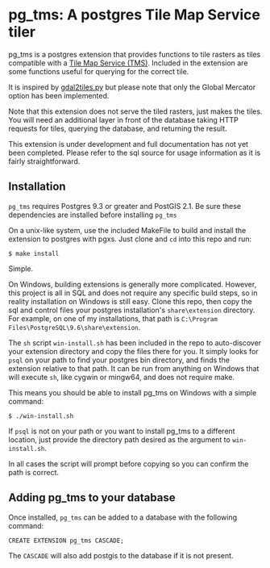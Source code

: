 pg_tms: A postgres Tile Map Service tiler
=========================================

pg_tms is a postgres extension that provides functions
to tile rasters as tiles compatible with a
[Tile Map Service (TMS)](https://wiki.osgeo.org/wiki/Tile_Map_Service_Specification).
Included in the extension are some functions useful
for querying for the correct tile.

It is inspired by [gdal2tiles.py](https://github.com/OSGeo/gdal/blob/master/gdal/swig/python/scripts/gdal2tiles.py)
but please note that only the Global Mercator option has been
implemented.

Note that this extension does not serve the tiled
rasters, just makes the tiles. You will need an additional
layer in front of the database taking HTTP requests for
tiles, querying the database, and returning the result.

This extension is under development and full documentation
has not yet been completed. Please refer to the sql source
for usage information as it is fairly straightforward.


Installation
------------

`pg_tms` requires Postgres 9.3 or greater and PostGIS 2.1.
Be sure these dependencies are installed before installing `pg_tms` 

On a unix-like system, use the included MakeFile to build
and install the extension to postgres with pgxs. Just clone
and `cd` into this repo and run:

```
$ make install
```

Simple.

On Windows, building extensions is generally more complicated.
However, this project is all in SQL and does not require any
specific build steps, so in reality installation on Windows is
still easy. Clone this repo, then copy the sql and control files
your postgres installation's `share\extension` directory.
For example, on one of my installations,
that path is `C:\Program Files\PostgreSQL\9.6\share\extension`.

The `sh` script `win-install.sh` has been included in the repo
to auto-discover your extension directory and copy the files
there for you. It simply looks for `psql` on your path to find
your postgres bin directory, and finds the extension relative
to that path. It can be run from anything on Windows that will
execute `sh`, like cygwin or mingw64, and does not require make.

This means you should be able to install pg_tms on Windows with
a simple command:

```
$ ./win-install.sh
```

If `psql` is not on your path or you want to install pg_tms to a
different location, just provide the directory path desired as
the argument to `win-install.sh`.

In all cases the script will prompt before copying so you can
confirm the path is correct.


Adding pg_tms to your database
------------------------------

Once installed, `pg_tms` can be added to a database
with the following command:

```
CREATE EXTENSION pg_tms CASCADE;
```

The `CASCADE` will also add postgis to the database if
it is not present.
